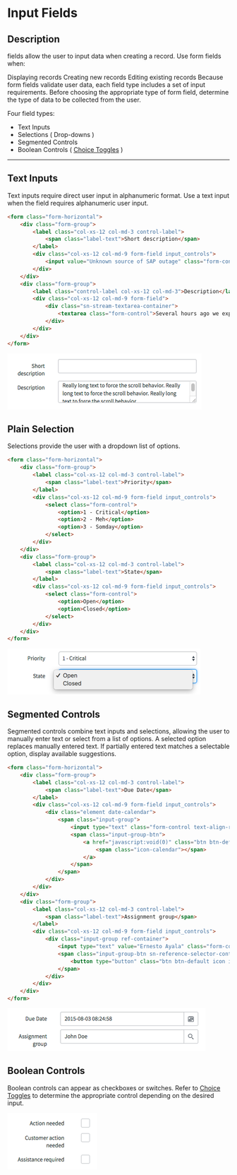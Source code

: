 # Input Fields

## Description

fields allow the user to input data when creating a record. Use form fields when:

Displaying records
Creating new records
Editing existing records
Because form fields validate user data, each field type includes a set of input requirements.
Before choosing the appropriate type of form field, determine the type of data to be collected from the user.

Four field types:

* Text Inputs
* Selections ( Drop-downs )
* Segmented Controls
* Boolean Controls ( [Choice Toggles]() )

---

## Text Inputs
Text inputs require direct user input in alphanumeric format. Use a text input when the field requires alphanumeric user input.
```HTML
<form class="form-horizontal">
	<div class="form-group">
		<label class="col-xs-12 col-md-3 control-label">
			<span class="label-text">Short description</span>
		</label>
		<div class="col-xs-12 col-md-9 form-field input_controls">
			<input value="Unknown source of SAP outage" class="form-control" />
		</div>
	</div>
	<div class="form-group">
		<label class="control-label col-xs-12 col-md-3">Description</label>
		<div class="col-xs-12 col-md-9 form-field">
			<div class="sn-stream-textarea-container">
				<textarea class="form-control">Several hours ago we experienced a flood of incidents related to various SAP applications. It has been determined that there is an outage of unknown origin. We are performing root cause analysis.</textarea>
			</div>
		</div>
	</div>
</form>
```
![alt text](../images/input-text.png "Text Inputs")

## Plain Selection
Selections provide the user with a dropdown list of options.

```HTML
<form class="form-horizontal">
	<div class="form-group">
		<label class="col-xs-12 col-md-3 control-label">
			<span class="label-text">Priority</span>
		</label>
		<div class="col-xs-12 col-md-9 form-field input_controls">
			<select class="form-control">
				<option>1 - Critical</option>
				<option>2 - Meh</option>
				<option>3 - Somday</option>
			</select>
		</div>
	</div>
	<div class="form-group">
		<label class="col-xs-12 col-md-3 control-label">
			<span class="label-text">State</span>
		</label>
		<div class="col-xs-12 col-md-9 form-field input_controls">
			<select class="form-control">
				<option>Open</option>
				<option>Closed</option>
			</select>
		</div>
	</div>
</form>
```
![alt text](../images/input-select.png "Select Inputs")

## Segmented Controls
Segmented controls combine text inputs and selections, allowing the user to manually enter text or select from a list of options. A selected option replaces manually entered text. If partially entered text matches a selectable option, display available suggestions.

```HTML
<form class="form-horizontal">
	<div class="form-group">
		<label class="col-xs-12 col-md-3 control-label">
			<span class="label-text">Due Date</span>
		</label>
		<div class="col-xs-12 col-md-9 form-field input_controls">
			<div class="element date-calendar">
				<span class="input-group">
					<input type="text" class="form-control text-align-right-ltr element_reference_input" value="2015-08-03 08:24:58">
					<span class="input-group-btn">
						<a href="javascript:void(0)" class="btn btn-default btn-ref">
							<span class="icon-calendar"></span>
						</a>
					</span>
				</span>
			</div>
		</div>
	</div>
	<div class="form-group">
		<label class="col-xs-12 col-md-3 control-label">
			<span class="label-text">Assignment group</span>
		</label>
		<div class="col-xs-12 col-md-9 form-field input_controls">
			<div class="input-group ref-container">
				<input type="text" value="Ernesto Ayala" class="form-control element_reference_input">
				<span class="input-group-btn sn-reference-selector-container input-group-btn">
					<button type="button" class="btn btn-default icon icon-search"></button>
				</span>
			</div>
		</div>
	</div>
</form>
```
![alt text](../images/input-segmented.png "Segmented Inputs")

## Boolean Controls
Boolean controls can appear as checkboxes or switches. Refer to [Choice Toggles]() to determine the appropriate control depending on the desired input.

![alt text](../images/input-checkboxes.png "Checkbox Inputs")